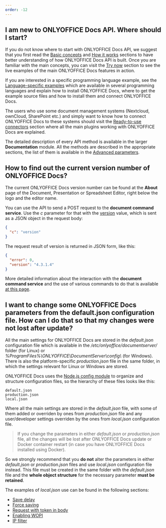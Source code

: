 ```yaml
---
order: -12
---
```


## I am new to ONLYOFFICE Docs API. Where should I start?

  If you do not know where to start with ONLYOFFICE Docs API, we suggest that you first read the [Basic concepts](../../../Get%20Started/Basic%20concepts/index.md) and [How it works](../../../Get%20Started/How%20It%20Works/index.md) sections to have better understanding of how ONLYOFFICE Docs API is built. Once you are familiar with the main concepts, you can visit the [Try now](../../../Get%20Started/Try%20Docs/index.tsx) section to see the live examples of the main ONLYOFFICE Docs features in action.

  If you are interested in a specific programming language example, see the [Language-specific examples](../../../Get%20Started/Language-specific%20examples/index.md) which are available in several programming languages and explain how to install ONLYOFFICE Docs, where to get the example source files and how to install them and connect ONLYOFFICE Docs.

  The users who use some document management systems (Nextcloud, ownCloud, SharePoint etc.) and simply want to know how to connect ONLYOFFICE Docs to these systems should visit the [Ready-to-use connectors](../../../Get%20Started/Ready-to-use%20connectors/index.md) section where all the main plugins working with ONLYOFFICE Docs are explained.

  The detailed description of every API method is available in the larger **Documentation** module. All the methods are described in the appropriate sections, the list of them is available in the [Advanced parameters](../../../Usage%20API/Advanced%20parameters/index.md).

## How to find out the current version number of ONLYOFFICE Docs?

  The current ONLYOFFICE Docs version number can be found at the **About** page of the Document, Presentation or Spreadsheet Editor, right below the logo and the editor name.

  You can use the API to send a POST request to the ****document command service****. Use the *c* parameter for that with the [version](../../../Additional%20API/Command%20service/version/index.md) value, which is sent as a JSON object in the request body:

  ``` json
  {
    "c": "version"
  }
  ```

  The request result of version is returned in JSON form, like this:

  ``` json
  {
    "error": 0,
    "version": "4.3.1.4"
  }
  ```

  More detailed information about the interaction with the **document command service** and the use of various commands to do that is available [at this page](../../../Additional%20API/Command%20service/index.md).

## I want to change some ONLYOFFICE Docs parameters from the default.json configuration file. How can I do that so that my changes were not lost after update?

  All the main settings for ONLYOFFICE Docs are stored in the *default.json* configuration file which is available in the */etc/onlyoffice/documentserver/* folder (for Linux) or *%ProgramFiles%\ONLYOFFICE\DocumentServer\config\\* (for Windows). There is also the platform-specific *production.json* file in the same folder, in which the settings relevant for Linux or Windows are stored.

  ONLYOFFICE Docs uses the [Node.js config module](https://www.npmjs.com/package/config) to organize and structure configuration files, so the hierarchy of these files looks like this:

  ```
  default.json
  production.json
  local.json
  ```

  Where all the main settings are stored in the *default.json* file, with some of them added or overriden by ones from *production.json* file and any user/developer settings overriden by the ones from *local.json* configuration file.

  > If you change the parameters in either *default.json* or *production.json* file, all the changes will be lost after ONLYOFFICE Docs update or Docker container restart (in case you have ONLYOFFICE Docs installed using Docker).

  So we strongly recommend that you **do not** alter the parameters in either *default.json* or *production.json* files and use *local.json* configuration file instead. This file must be created in the same folder with the *default.json* file and the **whole object structure** for the necessary parameter **must be retained**.

  The examples of *local.json* use can be found in the following sections:

  * [Save delay](../../../Get%20Started/How%20It%20Works/Saving%20file/index.md#save-delay)
  * [Force saving](../../../Get%20Started/How%20It%20Works/Saving%20file/index.md#force-saving)
  * [Request with token in body](../../../Additional%20API/Signature/Request/Token%20in%20body/index.md)
  * [Enabling WOPI](../../../Using%20WOPI/Overview/index.md#enabling-wopi)
  * [IP filter](../../../Using%20WOPI/Overview/index.md#ip-filter)
